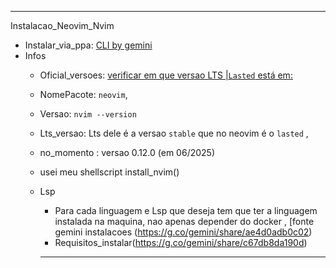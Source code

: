 

---

Instalacao_Neovim_Nvim
- Instalar_via_ppa: [CLI by gemini ](https://g.co/gemini/share/eb6171a0a01c)
- Infos
  - Oficial_versoes: [verificar em que versao LTS |`Lasted` está em: ](https://github.com/neovim/neovim/releases)
  -  NomePacote: `neovim`,
  - Versao: `nvim --version`
  - Lts_versao: Lts dele é a versao `stable` que no neovim é o `lasted` , 
  - no_momento : versao 0.12.0 (em 06/2025)
  - usei meu shellscript install_nvim()
  - Lsp
    - Para cada linguagem e Lsp que deseja tem que ter a linguagem instalada na maquina, nao apenas depender do docker , [fonte gemini instalacoes (https://g.co/gemini/share/ae4d0adb0c02)
    - Requisitos_instalar(https://g.co/gemini/share/c67db8da190d)

    ---
